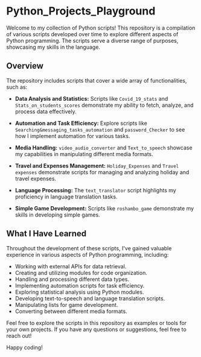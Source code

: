 # Python_Projects_Playground

Welcome to my collection of Python scripts! This repository is a compilation of various scripts developed over time to explore different aspects of Python programming. The scripts serve a diverse range of purposes, showcasing my skills in the language.

## Overview

The repository includes scripts that cover a wide array of functionalities, such as:

- **Data Analysis and Statistics:** Scripts like `Covid_19_stats` and `Stats_on_students_scores` demonstrate my ability to fetch, analyze, and process data effectively.

- **Automation and Task Efficiency:** Explore scripts like `Searching&messaging_tasks_automation` and `password_Checker` to see how I implement automation for various tasks.

- **Media Handling:** `video_audio_converter` and `Text_to_speech` showcase my capabilities in manipulating different media formats.

- **Travel and Expenses Management:** `Holiday_Expenses` and `Travel expenses` demonstrate scripts for managing and analyzing holiday and travel expenses.

- **Language Processing:** The `text_translator` script highlights my proficiency in language translation tasks.

- **Simple Game Development:** Scripts like `roshambo_game` demonstrate my skills in developing simple games.

## What I Have Learned

Throughout the development of these scripts, I've gained valuable experience in various aspects of Python programming, including:

- Working with external APIs for data retrieval.
- Creating and utilizing modules for code organization.
- Handling and processing different data types.
- Implementing automation scripts for task efficiency.
- Exploring statistical analysis using Python modules.
- Developing text-to-speech and language translation scripts.
- Manipulating lists for game development.
- Converting between different media formats.

Feel free to explore the scripts in this repository as examples or tools for your own projects. If you have any questions or suggestions, feel free to reach out!

Happy coding!
